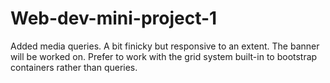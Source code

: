 # Web-dev-mini-project-1
  Added media queries. A bit finicky but responsive to an extent. The banner will be worked on. Prefer to work with the grid system built-in to bootstrap containers rather than queries.
